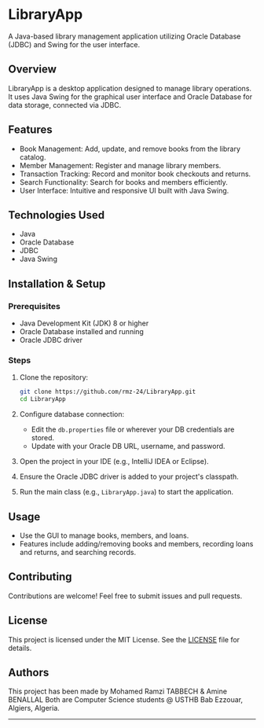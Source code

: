 
# LibraryApp

A Java-based library management application utilizing Oracle Database (JDBC) and Swing for the user interface.

## Overview

LibraryApp is a desktop application designed to manage library operations. It uses Java Swing for the graphical user interface and Oracle Database for data storage, connected via JDBC.

## Features

- Book Management: Add, update, and remove books from the library catalog.
- Member Management: Register and manage library members.
- Transaction Tracking: Record and monitor book checkouts and returns.
- Search Functionality: Search for books and members efficiently.
- User Interface: Intuitive and responsive UI built with Java Swing.

## Technologies Used

- Java
- Oracle Database
- JDBC
- Java Swing

## Installation & Setup

### Prerequisites

- Java Development Kit (JDK) 8 or higher
- Oracle Database installed and running
- Oracle JDBC driver

### Steps

1. Clone the repository:

   ```bash
   git clone https://github.com/rmz-24/LibraryApp.git
   cd LibraryApp
   ```

2. Configure database connection:

   - Edit the `db.properties` file or wherever your DB credentials are stored.
   - Update with your Oracle DB URL, username, and password.

3. Open the project in your IDE (e.g., IntelliJ IDEA or Eclipse).

4. Ensure the Oracle JDBC driver is added to your project's classpath.

5. Run the main class (e.g., `LibraryApp.java`) to start the application.

## Usage

- Use the GUI to manage books, members, and loans.
- Features include adding/removing books and members, recording loans and returns, and searching records.

## Contributing

Contributions are welcome! Feel free to submit issues and pull requests.

## License

This project is licensed under the MIT License. See the [LICENSE](LICENSE) file for details.

## Authors

This project has been made by Mohamed Ramzi TABBECH & Amine BENALLAL
Both are Computer Science students @ USTHB Bab Ezzouar, Algiers, Algeria.

---
